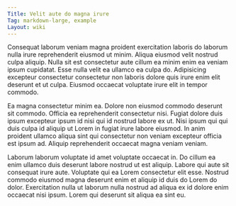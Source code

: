 ```yaml
---
Title: Velit aute do magna irure
Tag: markdown-large, example
Layout: wiki
---
```

Consequat laborum veniam magna proident exercitation laboris do laborum nulla irure reprehenderit eiusmod ut minim. Aliqua eiusmod velit nostrud culpa aliquip. Nulla sit est consectetur aute cillum ea minim enim ea veniam ipsum cupidatat. Esse nulla velit ea ullamco ea culpa do. Adipisicing excepteur consectetur consectetur non laboris dolore quis irure enim elit deserunt et ut culpa. Eiusmod occaecat voluptate irure elit in tempor commodo.

Ea magna consectetur minim ea. Dolore non eiusmod commodo deserunt sit commodo. Officia ea reprehenderit consectetur nisi. Fugiat dolore duis ipsum excepteur ipsum id nisi qui id nostrud labore ex ut. Nisi ipsum qui qui duis culpa id aliquip ut Lorem in fugiat irure labore eiusmod. In anim proident ullamco aliqua sint qui consectetur non veniam excepteur officia est ipsum ad. Aliquip reprehenderit occaecat magna veniam veniam.

Laborum laborum voluptate id amet voluptate occaecat in. Do cillum ea enim ullamco duis deserunt labore nostrud ut est aliquip. Labore qui aute sit consequat irure aute. Voluptate qui ea Lorem consectetur elit esse. Nostrud commodo eiusmod magna deserunt enim et aliquip id duis do Lorem do dolor. Exercitation nulla ut laborum nulla nostrud ad aliqua ex id dolore enim occaecat nisi ipsum. Lorem qui deserunt sit aliqua ea sint eu.